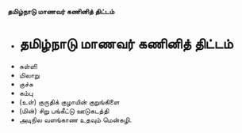 **தமிழ்நாடு மாணவர் கணினித் திட்டம்**
- # தமிழ்நாடு மாணவர் கணினித் திட்டம்
- சுள்ளி
- மிலாறு
- குச்சு
- கம்பு
- (உள்) குருதிக் குழாயின் குறுங்கிளை
- (மின்) சிறு பங்கீட்டு ஊடுகடத்தி
- அடிநில வளங்காண உதவும் மென்கழி.

